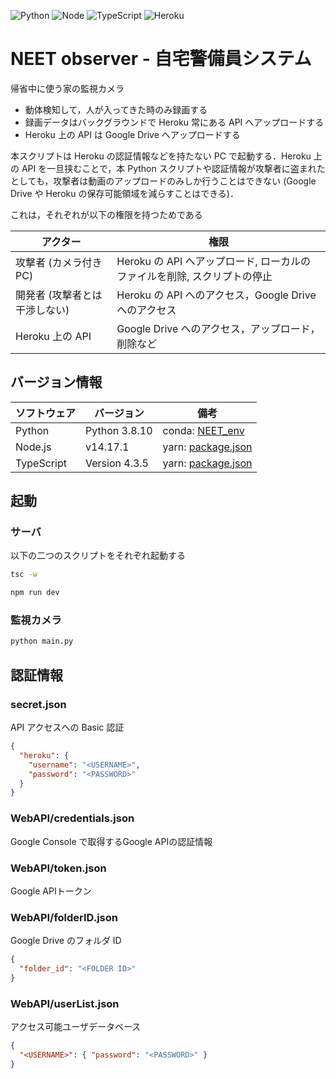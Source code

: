 <!-- @format -->

![Python](https://img.shields.io/badge/Python-3.8.10-yellow?logo=python) ![Node](https://img.shields.io/badge/Node.js-14.17.1-6FA660?logo=Node.js) ![TypeScript](https://img.shields.io/badge/TypeScript-4.3.5-2E74C0?logo=TypeScript) ![Heroku](https://heroku-badge.herokuapp.com/?app=neet-obserber)

# NEET observer - 自宅警備員システム

帰省中に使う家の監視カメラ

- 動体検知して，人が入ってきた時のみ録画する
- 録画データはバックグラウンドで Heroku 常にある API へアップロードする
- Heroku 上の API は Google Drive へアップロードする

本スクリプトは Heroku の認証情報などを持たない PC で起動する．Heroku 上の API を一旦挟むことで，本 Python スクリプトや認証情報が攻撃者に盗まれたとしても，攻撃者は動画のアップロードのみしか行うことはできない (Google Drive や Heroku の保存可能領域を減らすことはできる)．

これは，それぞれが以下の権限を持つためである

| アクター                      | 権限                                                                     |
| ----------------------------- | ------------------------------------------------------------------------ |
| 攻撃者 (カメラ付き PC)        | Heroku の API へアップロード, ローカルのファイルを削除, スクリプトの停止 |
| 開発者 (攻撃者とは干渉しない) | Heroku の API へのアクセス，Google Drive へのアクセス                    |
| Heroku 上の API               | Google Drive へのアクセス，アップロード，削除など                        |

## バージョン情報

| ソフトウェア | バージョン    | 備考                                        |
| ------------ | ------------- | ------------------------------------------- |
| Python       | Python 3.8.10 | conda: [NEET_env](./NEET_env.yml)           |
| Node.js      | v14.17.1      | yarn: [package.json](./WebAPI/package.json) |
| TypeScript   | Version 4.3.5 | yarn: [package.json](./WebAPI/package.json) |

## 起動

### サーバ

以下の二つのスクリプトをそれぞれ起動する

```sh
tsc -w
```

```sh
npm run dev
```

### 監視カメラ

```sh
python main.py
```

## 認証情報

### secret.json

API アクセスへの Basic 認証

```json
{
  "heroku": {
    "username": "<USERNAME>",
    "password": "<PASSWORD>"
  }
}
```

### WebAPI/credentials.json

Google Console で取得するGoogle APIの認証情報

### WebAPI/token.json

Google APIトークン

### WebAPI/folderID.json

Google Drive のフォルダ ID

```json
{
  "folder_id": "<FOLDER ID>"
}
```

### WebAPI/userList.json

アクセス可能ユーザデータベース

```json
{
  "<USERNAME>": { "password": "<PASSWORD>" }
}
```
